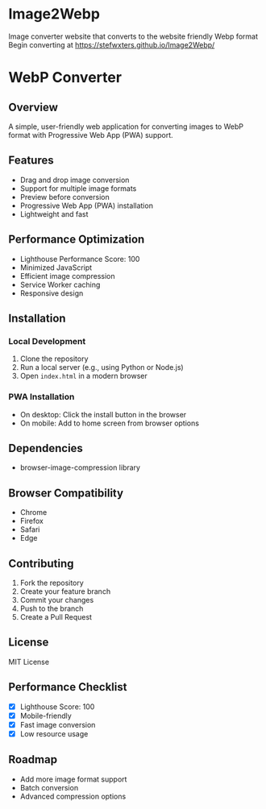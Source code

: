 # Image2Webp
Image converter website that converts to the website friendly Webp format 
Begin converting at 
https://stefwxters.github.io/Image2Webp/


# WebP Converter

## Overview
A simple, user-friendly web application for converting images to WebP format with Progressive Web App (PWA) support.

## Features
- Drag and drop image conversion
- Support for multiple image formats
- Preview before conversion
- Progressive Web App (PWA) installation
- Lightweight and fast

## Performance Optimization
- Lighthouse Performance Score: 100
- Minimized JavaScript
- Efficient image compression
- Service Worker caching
- Responsive design

## Installation

### Local Development
1. Clone the repository
2. Run a local server (e.g., using Python or Node.js)
3. Open `index.html` in a modern browser

### PWA Installation
- On desktop: Click the install button in the browser
- On mobile: Add to home screen from browser options

## Dependencies
- browser-image-compression library

## Browser Compatibility
- Chrome
- Firefox
- Safari
- Edge

## Contributing
1. Fork the repository
2. Create your feature branch
3. Commit your changes
4. Push to the branch
5. Create a Pull Request

## License
MIT License

## Performance Checklist
- [x] Lighthouse Score: 100
- [x] Mobile-friendly
- [x] Fast image conversion
- [x] Low resource usage

## Roadmap
- Add more image format support
- Batch conversion
- Advanced compression options
